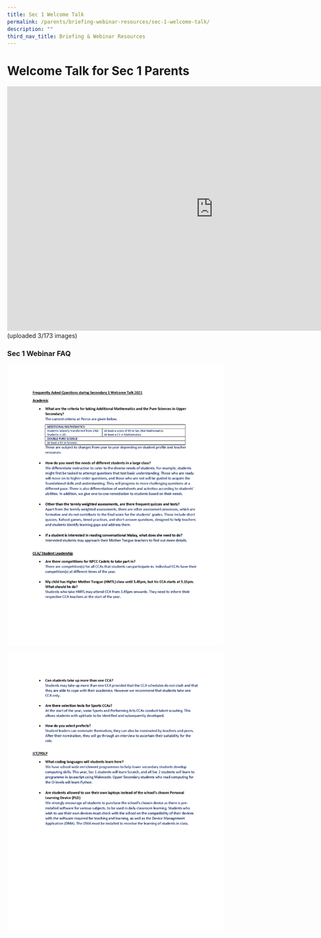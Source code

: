 ```yaml
---
title: Sec 1 Welcome Talk
permalink: /parents/briefing-webinar-resources/sec-1-welcome-talk/
description: ""
third_nav_title: Briefing & Webinar Resources
---
```

# **Welcome Talk for Sec 1 Parents**

<iframe allowfullscreen="true" height="569" width="960" frameborder="0" src="https://docs.google.com/presentation/d/e/2PACX-1vTBV777TfHHD-6OYGyY2E2W5_x41Aq805nbuFF1aydPJ54kmQH6EUJtQH_C328YYXOP8PfVnQuA1erc/embed?start=true&amp;loop=true&amp;delayms=10000"></iframe>
(uploaded 3/173 images)

### Sec 1 Webinar FAQ

![](/images/Sec-1-Webinar-QA_selected_edited-clean-copy-Vetted_Page_1-1.png)

![](/images/Sec-1-Webinar-QA_selected_edited-clean-copy-Vetted_Page_2-1.png)